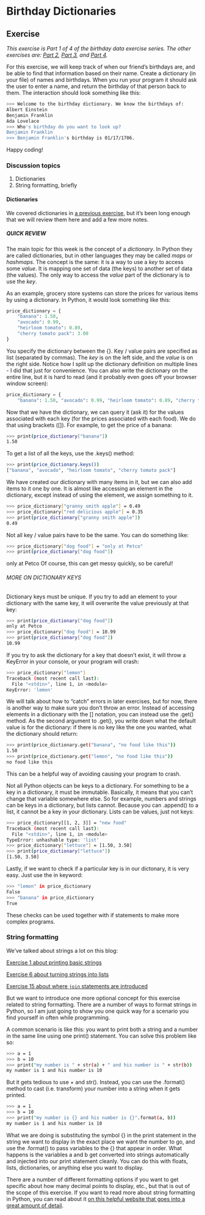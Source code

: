 # Birthday Dictionaries 
## Exercise 

_This exercise is Part 1 of 4 of the birthday data exercise series. The other exercises are: [Part 2](http://www.practicepython.org/exercise/2017/02/06/34-birthday-json.html), [Part 3](http://www.practicepython.org/exercise/2017/02/28/35-birthday-months.html), and [Part 4](http://www.practicepython.org/exercise/2017/04/02/36-birthday-plots.html)._

For this exercise, we will keep track of when our friend’s birthdays are, and be able to find that information based on their name. Create a dictionary (in your file) of names and birthdays. When you run your program it should ask the user to enter a name, and return the birthday of that person back to them. The interaction should look something like this:
```sh
>>> Welcome to the birthday dictionary. We know the birthdays of:
Albert Einstein
Benjamin Franklin
Ada Lovelace
>>> Who's birthday do you want to look up?
Benjamin Franklin
>>> Benjamin Franklin's birthday is 01/17/1706.
```
Happy coding!

### Discussion topics

1. Dictionaries
2. String formatting, briefly

#### Dictionaries

We covered dictionaries in [a previous exercise](http://www.practicepython.org/exercise/2014/12/06/22-read-from-file.html), but it’s been long enough that we will review them here and add a few more notes.

##### QUICK REVIEW

The main topic for this week is the concept of a _dictionary_. In Python they are called dictionaries, but in other languages they may be called _maps_ or _hashmaps_. The concept is the same: it is a way to use a _key_ to access some _value_. It is mapping one set of data (the keys) to another set of data (the values). The only way to access the _value_ part of the dictionary is to use the _key_.

As an example, grocery store systems can store the prices for various items by using a dictionary. In Python, it would look something like this:

```python
price_dictionary = {
	"banana": 1.50,
	"avocado": 0.99,
	"heirloom tomato": 0.89,
	"cherry tomato pack": 3.00
}
```

You specify the dictionary between the {}. Key / value pairs are specified as list (separated by commas). The _key_ is on the left side, and the _value_ is on the right side. Notice how I split up the dictionary definition on multiple lines - I did that just for convenience. You can also write the dictionary on the entire line, but it is hard to read (and it probably even goes off your browser window screen):

```python
price_dictionary = {
	"banana": 1.50, "avocado": 0.99, "heirloom tomato": 0.89, "cherry tomato pack": 3.00}
```

Now that we have the dictionary, we can query it (ask it) for the values associated with each key (for the prices associated with each food). We do that using brackets ([]). For example, to get the price of a banana:

```sh
>>> print(price_dictionary["banana"])
1.50
```
To get a list of all the keys, use the .keys() method:
```sh
>>> print(price_dictionary.keys())
["banana", "avocado", "heirloom tomato", "cherry tomato pack"]
```
We have created our dictionary with many items in it, but we can also add items to it one by one. It is almost like accessing an element in the dictionary, except instead of using the element, we assign something to it.
```sh
>>> price_dictionary["granny smith apple"] = 0.49
>>> price_dictionary["red delicious apple"] = 0.35
>>> print(price_dictionary["granny smith apple"])
0.49
```
Not all key / value pairs have to be the same. You can do something like:
```sh
>>> price_dictionary["dog food"] = "only at Petco"
>>> print(price_dictionary["dog food"])
```
only at Petco
Of course, this can get messy quickly, so be careful!

###### MORE ON DICTIONARY KEYS

Dictionary keys must be unique. If you try to add an element to your dictionary with the same key, it will overwrite the value previously at that key:
```sh
>>> print(price_dictionary["dog food"])
only at Petco
>>> price_dictionary["dog food"] = 10.99
>>> print(price_dictionary["dog food"])
10.99
```
If you try to ask the dictionary for a key that doesn’t exist, it will throw a KeyError in your console, or your program will crash:
```sh
>>> price_dictionary["lemon"]
Traceback (most recent call last):
  File "<stdin>", line 1, in <module>
KeyError: 'lemon'
```
We will talk about how to “catch” errors in later exercises, but for now, there is another way to make sure you don’t throw an error. Instead of accessing elements in a dictionary with the [] notation, you can instead use the .get() method. As the second argument to .get(), you write down what the default value is for the dictionary: if there is no key like the one you wanted, what the dictionary should return:
```sh
>>> print(price_dictionary.get("banana", "no food like this"))
1.50
>>> print(price_dictionary.get("lemon", "no food like this"))
no food like this
```
This can be a helpful way of avoiding causing your program to crash.

Not all Python objects can be keys to a dictionary. For something to be a key in a dictionary, it must be immutable. Basically, it means that you can’t change that variable somewhere else. So for example, numbers and strings can be keys in a dictionary, but lists cannot. Because you can .append() to a list, it cannot be a key in your dictionary. Lists can be values, just not keys:
```sh
>>> price_dictionary[[1, 2, 3]] = "new food"
Traceback (most recent call last):
  File "<stdin>", line 1, in <module>
TypeError: unhashable type: 'list'
>>> price_dictionary["lettuce"] = [1.50, 3.50]
>>> print(price_dictionary["lettuce"])
[1.50, 3.50]
```
Lastly, if we want to check if a particular key is in our dictonary, it is very easy. Just use the in keyword:
```sh
>>> "lemon" in price_dictionary
False
>>> "banana" in price_dictionary
True
```
These checks can be used together with if statements to make more complex programs.

### String formatting

We’ve talked about strings a lot on this blog:

[Exercise 1 about printing basic strings](http://www.practicepython.org/exercise/2017/01/24/(/exercise/2014/01/29/01-character-input.html)) 

[Exercise 6 about turning strings into lists](http://www.practicepython.org/exercise/2017/01/24/(/exercise/2014/03/12/06-string-lists.html))

[Exercise 15 about where `join` statements are introduced](http://www.practicepython.org/exercise/2017/01/24/(/exercise/2014/03/12/06-string-lists.html))
   
But we want to introduce one more optional concept for this exercise related to string formatting. There are a number of ways to format strings in Python, so I am just going to show you one quick way for a scenario you find yourself in often while programming.

A common scenario is like this: you want to print both a string and a number in the same line using one print() statement. You can solve this problem like so:

```sh
>>> a = 1
>>> b = 10
>>> print("my number is " + str(a) + " and his number is " + str(b))
my number is 1 and his number is 10
```
But it gets tedious to use + and str(). Instead, you can use the .format() method to cast (i.e. transform) your number into a string when it gets printed.
```sh
>>> a = 1
>>> b = 10
>>> print("my number is {} and his number is {}".format(a, b))
my number is 1 and his number is 10
```
What we are doing is substituting the symbol {} in the print statement in the string we want to display in the exact place we want the number to go, and use the .format() to pass variables to the {} that appear in order. What happens is the variables a and b get converted into strings automatically and injected into our print statement cleanly. You can do this with floats, lists, dictionaries, or anything else you want to display.

There are a number of different formatting options if you want to get specific about how many decimal points to display, etc., but that is out of the scope of this exercise. If you want to read more about string formatting in Python, you can read about it [on this helpful website that goes into a great amount of detail](https://pyformat.info/).